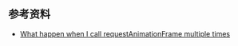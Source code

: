 ## 参考资料

- [What happen when I call requestAnimationFrame multiple times](https://stackoverflow.com/questions/37673711/what-happen-when-i-call-requestanimationframe-multiple-times)